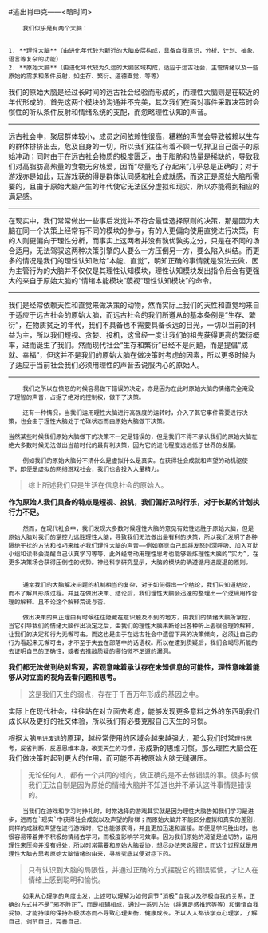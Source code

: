 #逃出肖申克——<暗时间>

		我们似乎是有两个大脑：


	1. **理性大脑**（由进化年代较为新近的大脑皮层构成，具备自我意识，分析、计划、抽象、语言等复杂的功能）
	2. **原始大脑**（由进化年代较为久远的大脑区域构成，适应于远古社会，主管情绪以及一些原始的需求和条件反射，如生存、繁衍、道德直觉，等等）

	
我们的原始大脑是经过长时间的远古社会经验而形成的，而理性大脑则是在较近的年代形成的，首先这两个模块的沟通并不完美，其次我们在面对事件采取决策时会惯性的听从条件反射和情绪系统的支配，而忽略理性认知的声音。


-------

远古社会中，聚居群体较小，成员之间依赖性很高，糟糕的声誉会导致被赖以生存的群体排挤出去，危及自身的一切，所以我们往往有着不顾一切捍卫自己面子的原始冲动；同时由于在远古社会物质的极度匮乏，由于脂肪和热量是稀缺的，导致我们对高脂肪高热量的食物无穷热爱，因而“尽量吃了存起来”几乎总是正确的；对于游戏亦是如此，玩游戏获的得是群体认同感和社会成就感，而这正是原始大脑所需要的，且由于原始大脑产生的年代使它无法区分虚拟和现实，所以亦能得到相应的满足感。

---

在现实中，我们常常做出一些事后发觉并不符合最佳选择原则的决策，那是因为大脑在同一个决策上经常有不同的模块的参与，有的人更偏向使用直觉进行决策，有的人则更偏向于理性分析，而事实上这两者并没有孰优孰劣之分，只是在不同的场合适用，无法驾驭这两种决策引擎的人要么一方压倒另一方，要么陷入纠结。而更多的情况是我们的理性认知败给“本能、直觉”，明知正确的事情就是没法去做，因为主管行为的大脑并不仅仅是其理性认知模块，理性认知模块发出指令后会有更强大的来自于原始大脑的“情绪本能模块”藐视“理性认知模块”的命令。

---


我们是经常依赖天性和直觉来做决策的动物，然而实际上我们的天性和直觉均来自于适应于远古社会的原始大脑，而远古社会的我们所遵从的基本条例是“生存、繁衍”，在物质贫乏的年代，我们不具备也不需要具备长远的目光，一切以当前的利益为主，所以我们短视、贪婪、投机，这曾经一度让我们的祖先获得更高的繁衍概率，进而诞生了我们。然而现代社会“生存和繁衍”已经不是问题，而是提倡“成就、幸福”，但这并不是我们的原始大脑在做决策时考虑的因素，所以更多时候为了适应于当前社会我们必须用理性的声音去说服内心的原始人。

---


		我们之所以在愤怒的时候容易做下错误的决定，亦是因为在此时原始大脑的情绪完全淹没了理智的声音，占据了绝对的控制权，做下了决策。
	
		还有一种情况，当我们运用理性大脑进行高强度的运转时，介入了其它事件需要进行决策，也会由于理性大脑处于忙碌状态而由原始大脑做下决策。

	当然某些时候我们原始大脑做下的决策不一定是错误的，但是我们不得不承认我们的原始大脑在绝大多数时候无法做出当前时代的最有利决策，因为它的进化程度远远低于世界的发展。
	
		例如我们的原始大脑分不清什么是虚拟什么是真实。在获得社会成就和声望的动机驱使下，即便是虚拟的网络游戏社会，我们也会投入大量精力。

>综上所述我们只是生活在信息社会的原始人。
		
**作为原始人我们具备的特点是短视、投机，我们偏好及时行乐，对于长期的计划执行力不足。**

		然而，在现代社会中，我们发现大多数时候理性大脑的意见有效性远胜于原始大脑，但是原始大脑对我们的掌控力远胜理性大脑，导致我们无法做出最有利的决策，所以我们发明了各种隔绝干扰的方法和技巧来维护我们理性大脑的声音——例如察觉自己即将发怒时深呼吸、加入互助小组和读书会提醒自己认真学习等等，此外经常动用理性思考也能够锻炼理性大脑的“实力”，在更多决策场合获得压倒性的优势。神经科学研究显示，大脑的模块的确遵循用进废退的原则。


		通常我们的大脑解决问题的机制相当的复杂，对于如何得出一个结论，我们只知道结论，而不了解其形成过程。并且在做出决策、结论后，我们理性大脑会迅速的整理出一个逻辑用作合理的解释。且不论这个解释荒诞与否。

 		做出决策的真正理由有时候往往隐藏在意识触及不到的地方，由我们的情绪大脑所掌控，当它引导我们的情绪大脑作出决定之后，由我们的理性大脑果断给出各种听上去很合理的解释，让我们的决定和行为无懈可击。而这也是由于在远古社会中遗留下来的决策倾向，必须让自己的行为看起来无懈可击，才不至于失去在部落中的话语权。所以在遭到质疑后，我们会竭尽所能的去证明自己的正确性，或者去推敲质疑的哪怕微不足道的漏洞。

**我们都无法做到绝对客观，客观意味着承认存在未知信息的可能性，理性意味着能够从对立面的视角去看问题和思考。**

>这是我们天生的弱点，存在于千百万年形成的基因之中。

实际上在现代社会，往往站在对立面去考虑，能够发现更多意料之外的东西助我们成长以及更好的社交体验，所以我们有必要克服自己天生的习惯。

根据大脑`用进废退`的原理，越经常使用的区域会越来越强大，那么我们时常`理性思考，反省判断，反思思维本身，改变天生的习惯，`形成新的思维习惯。那么理性大脑会在我们做决策时起到更大的作用，而可能不再被原始大脑无缝碾压。

>无论任何人，都有一个共同的倾向，做正确的是不去做错误的事。很多时候我们无法自制是因为原始的情绪大脑并不知道也并不承认这件事情是错误的。

		当我们在游戏和学习时挣扎时，时常选择的游戏其实就是因为理性大脑告知我们学习是进步，进而在`现实`中获得社会成就以及声望的阶梯；而原始大脑并不能区分虚拟和真实的差别，同样的成就和声望在进行游戏时，它也能够获得，并且更加迅速和直接。即便是学习胜出时，也很容易带着并不积极的情绪去学习，而极度影响学习效率。因为我们原始的渴望是迫切的，运用理性来压抑并没有好处，所以时常需要和原始大脑妥协，想尽办法来说服它，而这个过程就是用理性大脑去思考原始大脑情绪的由来，寻根究底以便对症下药。

		
>只有认识到大脑的局限性，并通过正确的方式摆脱它的错误驱使，才让人在情绪上感到聪明和愉悦。

		如果从心理学的角度出发，上述可以理解为如何调节“消极”自我以及积极自我的关系，正确的方式并不是“邪不胜正”，而是相辅相成，通过一系列方法（将满足感推迟等等）和懒惰自我妥协，才能持续的保持积极状态而不导致心理失衡，健康成长。所以人人都该学点心理学，了解自己，调节自己，完善自己。

